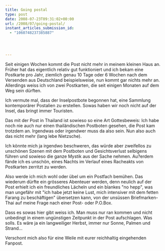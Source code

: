 ```yaml
---
title: Going postal
type: post
date: 2008-07-23T09:31:02+00:00
url: /2008/07/going-postal/
instant_articles_submission_id:
  - "1060748237385887"




---
```

Seit einigen Wochen kommt die Post nicht mehr in meinem kleinen Haus an. Früher hat das eigentlich relativ gut funktioniert und ich bekam eine Postkarte pro Jahr, ziemlich genau 10 Tage oder 6 Wochen nach dem Versenden aus Deutschland beispielsweise, nun kommt gar nichts mehr an. Allerdings weiss ich von zwei Postkarten, die seit einigen Monaten auf dem Weg sein dürften.

Ich vermute mal, dass der Inselpostbote begonnen hat, eine Sammlung kontemporärer Postalien zu erstellen. Sowas haben wir noch nicht auf der Insel, das bringt immer Touristen.

Das mit der Post in Thailand ist sowieso so eine Art Gottesbeweis: Ich habe noch nie auch nur einen thailändischen Postboten gesehen, die Post kam trotzdem an. Irgendwas oder irgendwer muss da also sein. Nun also auch das nicht mehr (lang lebe Nietzsche).

Ich könnte mich ja irgendwo beschweren, das würde aber zweifellos zu unschönen Szenen mit dem Postboten und Gesichtsverlust selbigens führen und sowieso die ganze Mystik aus der Sache nehmen. Au?erdem fände ich es unschön, eines Nachts im Verlauf eines Racheakts von Postkarten zerritzt zu werden.

Also werde ich mich wohl oder übel um ein Postfach bemühen. Das wiederum dürfte ein grösseres Abenteuer werden, denn neulich auf der Post erhielt ich ein freundliches Lächeln und ein blankes "no hepp", was man ungefähr mit "ich habe jetzt keine Lust, mich intensiver mit dem fetten Farang zu beschäftigen" übersetzen kann, von der unsüssen Briefmarken-Thai auf meine Frage nach einer Post- oder P.O.Box.

Dass es sowas hier gibt weiss ich. Man muss nur ran kommen und nicht unbedingt in einem ungünstigen Zeitpunkt in der Post aufschlagen. Was solls. Es wäre ja ein langweiliger Herbst, immer nur Sonne, Palmen und Strand...

Verschont mich also für eine Weile mit eurer reichhaltig eingehenden Fanpost.
